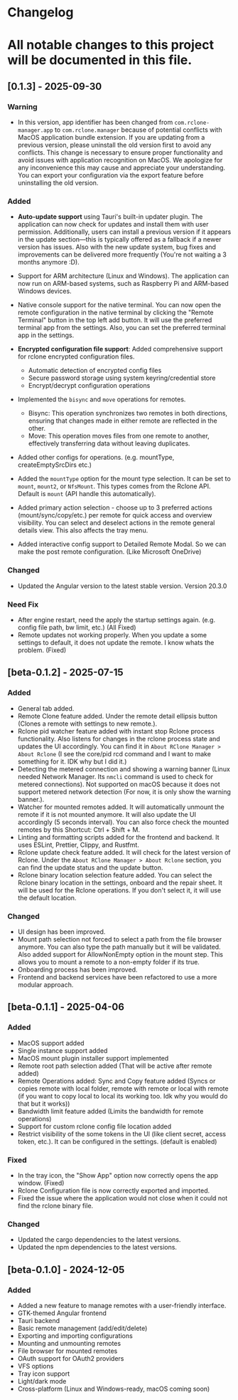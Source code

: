 # Changelog
# All notable changes to this project will be documented in this file.

## [0.1.3] - 2025-09-30
### Warning
- In this version, app identifier has been changed from `com.rclone-manager.app` to `com.rclone.manager` because of potential conflicts with MacOS application bundle extension. If you are updating from a previous version, please uninstall the old version first to avoid any conflicts. This change is necessary to ensure proper functionality and avoid issues with application recognition on MacOS. We apologize for any inconvenience this may cause and appreciate your understanding. You can export your configuration via the export feature before uninstalling the old version.

### Added
- **Auto-update support** using Tauri's built-in updater plugin. The application can now check for updates and install them with user permission. Additionally, users can install a previous version if it appears in the update section—this is typically offered as a fallback if a newer version has issues. Also with the new update system, bug fixes and improvements can be delivered more frequently (You're not waiting a 3 months anymore :D).

- Support for ARM architecture (Linux and Windows). The application can now run on ARM-based systems, such as Raspberry Pi and ARM-based Windows devices.

- Native console support for the native terminal. You can now open the remote configuration in the native terminal by clicking the "Remote Terminal" button in the top left add button. It will use the preferred terminal app from the settings. Also, you can set the preferred terminal app in the settings.

- **Encrypted configuration file support**: Added comprehensive support for rclone encrypted configuration files.
  - Automatic detection of encrypted config files
  - Secure password storage using system keyring/credential store
  - Encrypt/decrypt configuration operations

- Implemented the `bisync` and `move` operations for remotes.
  - Bisync: This operation synchronizes two remotes in both directions, ensuring that changes made in either remote are reflected in the other.
  - Move: This operation moves files from one remote to another, effectively transferring data without leaving duplicates.
- Added other configs for operations. (e.g. mountType, createEmptySrcDirs etc.)
- Added the `mountType` option for the mount type selection. It can be set to `mount`, `mount2`, or `NfsMount`. This types comes from the Rclone API. Default is `mount` (API handle this automatically).

- Added primary action selection - choose up to 3 preferred actions (mount/sync/copy/etc.) per remote for quick access and overview visibility. You can select and deselect actions in the remote general details view. This also affects the tray menu.

- Added interactive config support to Detailed Remote Modal. So we can make the post remote configuration. (Like Microsoft OneDrive)

### Changed
- Updated the Angular version to the latest stable version. Version 20.3.0

### Need Fix
- After engine restart, need the apply the startup settings again. (e.g. config file path, bw limit, etc.) (All Fixed)
- Remote updates not working properly. When you update a some settings to default, it does not update the remote. I know whats the problem. (Fixed)

## [beta-0.1.2] - 2025-07-15
### Added
- General tab added.
- Remote Clone feature added. Under the remote detail ellipsis button (Clones a remote with settings to new remote.).
- Rclone pid watcher feature added with instant stop Rclone process functionality. Also listens for changes in the rclone process state and updates the UI accordingly. You can find it in `About RClone Manager > About Rclone`  (I see the core/pid rcd command and I want to make something for it. IDK why but I did it.)
- Detecting the metered connection and showing a warning banner (Linux needed Network Manager. Its `nmcli` command is used to check for metered connections). Not supported on macOS because it does not support metered network detection (For now, it is only show the warning banner.).
- Watcher for mounted remotes added. It will automatically unmount the remote if it is not mounted anymore. It will also update the UI accordingly (5 seconds interval). You can also force check the mounted remotes by this Shortcut: Ctrl + Shift + M.
- Linting and formatting scripts added for the frontend and backend. It uses ESLint, Prettier, Clippy, and Rustfmt.
- Rclone update check feature added. It will check for the latest version of Rclone. Under the `About RClone Manager > About Rclone` section, you can find the update status and the update button.
- Rclone binary location selection feature added. You can select the Rclone binary location in the settings, onboard and the repair sheet. It will be used for the Rclone operations. If you don't select it, it will use the default location.

### Changed
- UI design has been improved.
- Mount path selection not forced to select a path from the file browser anymore. You can also type the path manually but it will be validated. Also added support for AllowNonEmpty option in the mount step. This allows you to mount a remote to a non-empty folder if its true.
- Onboarding process has been improved.
- Frontend and backend services have been refactored to use a more modular approach.


## [beta-0.1.1] - 2025-04-06
### Added
- MacOS support added
- Single instance support added
- MacOS mount plugin installer support implemented
- Remote root path selection added (That will be active after remote added)
- Remote Operations added: Sync and Copy  feature added (Syncs or copies remote with local folder, remote with remote or local with remote (if you want to copy local to local its working too. Idk why you would do that but it works))
- Bandwidth limit feature added (Limits the bandwidth for remote operations)
- Support for custom rclone config file location added
- Restrict visibility of the some tokens in the UI (like client secret, access token, etc.). It can be configured in the settings. (default is enabled)

### Fixed
- In the tray icon, the "Show App" option now correctly opens the app window. (Fixed)
- Rclone Configuration file is now correctly exported and imported.
- Fixed the issue where the application would not close when it could not find the rclone binary file.

### Changed
- Updated the cargo dependencies to the latest versions.
- Updated the npm dependencies to the latest versions.

## [beta-0.1.0] - 2024-12-05
### Added
- Added a new feature to manage remotes with a user-friendly interface.
- GTK-themed Angular frontend
- Tauri backend
- Basic remote management (add/edit/delete)
- Exporting and importing configurations
- Mounting and unmounting remotes
- File browser for mounted remotes
- OAuth support for OAuth2 providers
- VFS options
- Tray icon support
- Light/dark mode
- Cross-platform (Linux and Windows-ready, macOS coming soon)